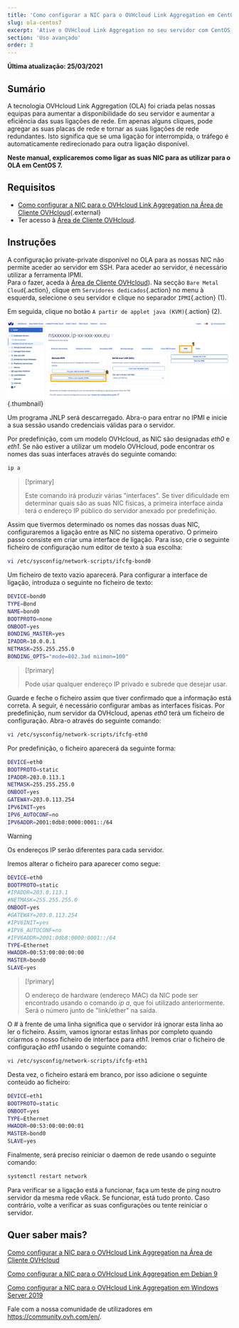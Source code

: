 ```yaml
---
title: 'Como configurar a NIC para o OVHcloud Link Aggregation em CentOS 7'
slug: ola-centos7
excerpt: 'Ative o OVHcloud Link Aggregation no seu servidor com CentOS 7'
section: 'Uso avançado'
order: 3
---
```


**Última atualização: 25/03/2021**

## Sumário

A tecnologia OVHcloud Link Aggregation (OLA) foi criada pelas nossas equipas para aumentar a disponibilidade do seu servidor e aumentar a eficiência das suas ligações de rede. Em apenas alguns cliques, pode agregar as suas placas de rede e tornar as suas ligações de rede redundantes. Isto significa que se uma ligação for interrompida, o tráfego é automaticamente redirecionado para outra ligação disponível.

**Neste manual, explicaremos como ligar as suas NIC para as utilizar para o OLA em CentOS 7.**

## Requisitos

- [Como configurar a NIC para o OVHcloud Link Aggregation na Área de Cliente OVHcloud](../ola-manager){.external}
- Ter acesso à [Área de Cliente OVHcloud](https://www.ovh.com/auth/?action=gotomanager&from=https://www.ovh.pt/&ovhSubsidiary=pt).

## Instruções

A configuração private-private disponível no OLA para as nossas NIC não permite aceder ao servidor em SSH. Para aceder ao servidor, é necessário utilizar a ferramenta IPMI.
<br>Para o fazer, aceda à [Área de Cliente OVHcloud](https://www.ovh.com/auth/?action=gotomanager&from=https://www.ovh.pt/&ovhSubsidiary=pt)). Na secção `Bare Metal Cloud`{.action}, clique em `Servidores dedicados`{.action} no menu à esquerda, selecione o seu servidor e clique no separador `IPMI`{.action} (1).

Em seguida, clique no botão `A partir de applet java (KVM)`{.action} (2).

![remote_kvm](images/remote_kvm2021.png){.thumbnail}

Um programa JNLP será descarregado. Abra-o para entrar no IPMI e inicie a sua sessão usando credenciais válidas para o servidor.

Por predefinição, com um modelo OVHcloud, as NIC são designadas *eth0* e *eth1*. Se não estiver a utilizar um modelo OVHcloud, pode encontrar os nomes das suas interfaces através do seguinte comando:

```bash
ip a
```

> [!primary]
>
> Este comando irá produzir várias "interfaces". Se tiver dificuldade em determinar quais são as suas NIC físicas, a primeira interface ainda terá o endereço IP público do servidor anexado por predefinição.
>

Assim que tivermos determinado os nomes das nossas duas NIC, configuraremos a ligação entre as NIC no sistema operativo. O primeiro passo consiste em criar uma interface de ligação. Para isso, crie o seguinte ficheiro de configuração num editor de texto à sua escolha:

```bash
vi /etc/sysconfig/network-scripts/ifcfg-bond0
```

Um ficheiro de texto vazio aparecerá. Para configurar a interface de ligação, introduza o seguinte no ficheiro de texto:

```bash
DEVICE=bond0
TYPE=Bond
NAME=bond0
BOOTPROTO=none
ONBOOT=yes
BONDING_MASTER=yes
IPADDR=10.0.0.1
NETMASK=255.255.255.0
BONDING_OPTS="mode=802.3ad miimon=100"
```

> [!primary]
>
> Pode usar qualquer endereço IP privado e subrede que desejar usar.
>

Guarde e feche o ficheiro assim que tiver confirmado que a informação está correta. A seguir, é necessário configurar ambas as interfaces físicas. Por predefinição, num servidor da OVHcloud, apenas *eth0* terá um ficheiro de configuração. Abra-o através do seguinte comando:

```bash
vi /etc/sysconfig/network-scripts/ifcfg-eth0
```

Por predefinição, o ficheiro aparecerá da seguinte forma:

```bash
DEVICE=eth0
BOOTPROTO=static
IPADDR=203.0.113.1
NETMASK=255.255.255.0
ONBOOT=yes
GATEWAY=203.0.113.254
IPV6INIT=yes
IPV6_AUTOCONF=no
IPV6ADDR=2001:0db8:0000:0001::/64
```

> [!warning]
>
> Os endereços IP serão diferentes para cada servidor.
>

Iremos alterar o ficheiro para aparecer como segue:

```bash
DEVICE=eth0
BOOTPROTO=static
#IPADDR=203.0.113.1
#NETMASK=255.255.255.0
ONBOOT=yes
#GATEWAY=203.0.113.254
#IPV6INIT=yes
#IPV6_AUTOCONF=no
#IPV6ADDR=2001:0db8:0000:0001::/64
TYPE=Ethernet
HWADDR=00:53:00:00:00:00
MASTER=bond0
SLAVE=yes
```

> [!primary]
>
> O endereço de hardware (endereço MAC) da NIC pode ser encontrado usando o comando *ip a*, que foi utilizado anteriormente. Será o número junto de "link/ether" na saída.
>

O *#* à frente de uma linha significa que o servidor irá ignorar esta linha ao ler o ficheiro. Assim, vamos ignorar estas linhas por completo quando criarmos o nosso ficheiro de interface para *eth1*. Iremos criar o ficheiro de configuração *eth1* usando o seguinte comando:

```bash
vi /etc/sysconfig/network-scripts/ifcfg-eth1
```

Desta vez, o ficheiro estará em branco, por isso adicione o seguinte conteúdo ao ficheiro:

```bash
DEVICE=eth1
BOOTPROTO=static
ONBOOT=yes
TYPE=Ethernet
HWADDR=00:53:00:00:00:01
MASTER=bond0
SLAVE=yes
```

Finalmente, será preciso reiniciar o daemon de rede usando o seguinte comando:

```bash
systemctl restart network
```

Para verificar se a ligação está a funcionar, faça um teste de ping noutro servidor da mesma rede vRack. Se funcionar, está tudo pronto. Caso contrário, volte a verificar as suas configurações ou tente reiniciar o servidor.

## Quer saber mais?

[Como configurar a NIC para o OVHcloud Link Aggregation na Área de Cliente OVHcloud](../ola-manager/)

[Como configurar a NIC para o OVHcloud Link Aggregation em Debian 9](../ola-debian9/)

[Como configurar a NIC para o OVHcloud Link Aggregation em Windows Server 2019](../ola-w2k19/)

Fale com a nossa comunidade de utilizadores em <https://community.ovh.com/en/>.

